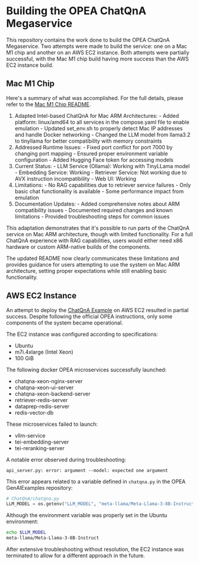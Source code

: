 # Building the OPEA ChatQnA Megaservice

This repository contains the work done to build the OPEA ChatQnA Megaservice. Two attempts were made to build the service: one on a Mac M1 chip and another on an AWS EC2 instance. Both attempts were partially successful, with the Mac M1 chip build having more success than the AWS EC2 instance build.

## Mac M1 Chip

Here's a summary of what was accomplished. For the full details, please refer to the [Mac M1 Chip README](GenAIExamples/ChatQnA/docker_compose/intel/cpu/aipc/README.md).

  1. Adapted Intel-based ChatQnA for Mac ARM Architectures:
    - Added platform: linux/amd64 to all services in the compose.yaml file to enable emulation
    - Updated set_env.sh to properly detect Mac IP addresses and handle Docker networking
    - Changed the LLM model from llama3.2 to tinyllama for better compatibility with memory constraints
  2. Addressed Runtime Issues:
    - Fixed port conflict for port 7000 by changing port mapping
    - Ensured proper environment variable configuration
    - Added Hugging Face token for accessing models
  3. Current Status:
    - LLM Service (Ollama): Working with TinyLLama model
    - Embedding Service: Working
    - Retriever Service: Not working due to AVX instruction incompatibility
    - Web UI: Working
  4. Limitations:
    - No RAG capabilities due to retriever service failures
    - Only basic chat functionality is available
    - Some performance impact from emulation
  5. Documentation Updates:
    - Added comprehensive notes about ARM compatibility issues
    - Documented required changes and known limitations
    - Provided troubleshooting steps for common issues

  This adaptation demonstrates that it's possible to run parts of the ChatQnA service on Mac ARM architecture, though with limited functionality. For a full ChatQnA experience with RAG capabilities, users would either need x86 hardware or
  custom ARM-native builds of the components.

  The updated README now clearly communicates these limitations and provides guidance for users attempting to use the system on Mac ARM architecture, setting proper expectations while still enabling basic functionality.

## AWS EC2 Instance

An attempt to deploy the [ChatQnA Example](https://opea-project.github.io/latest/getting-started/README.html) on AWS EC2 resulted in partial success. Despite following the official OPEA instructions, only some components of the system became operational.

The EC2 instance was configured according to specifications:

- Ubuntu
- m7i.4xlarge (Intel Xeon)
- 100 GiB

The following docker OPEA microservices successfully launched:

- chatqna-xeon-nginx-server
- chatqna-xeon-ui-server
- chatqna-xeon-backend-server
- retriever-redis-server
- dataprep-redis-server
- redis-vector-db

These microservices failed to launch:

- vllm-service
- tei-embedding-server
- tei-reranking-server

A notable error observed during troubleshooting:

`api_server.py: error: argument --model: expected one argument`

This error appears related to a variable defined in `chatqna.py` in the OPEA GenAIExamples repository:

```python
# ChatQnA/chatqna.py
LLM_MODEL = os.getenv("LLM_MODEL", "meta-llama/Meta-Llama-3-8B-Instruct")
```

Although the environment variable was properly set in the Ubuntu environment:

```bash
echo $LLM_MODEL
meta-llama/Meta-Llama-3-8B-Instruct
```

After extensive troubleshooting without resolution, the EC2 instance was terminated to allow for a different approach in the future.
